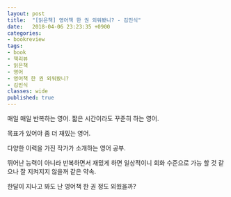 ```yaml
---
layout: post
title:  "[읽은책] 영어책 한 권 외워봤니? - 김민식"
date:   2018-04-06 23:23:35 +0900
categories: 
- bookreview
tags:
- book
- 책리뷰
- 읽은책
- 영어
- 영어책 한 권 외워봤니?
- 김민식
classes: wide
published: true
---
```


매일 매일 반복하는 영어.
짧은 시간이라도 꾸준히 하는 영어.

목표가 있어야 좀 더 재밌는 영어.

다양한 이력을 가진 작가가 소개하는 영어 공부.


뛰어난 능력이 아니라 반복하면서 재밌게 하면 일상적이니 회화 수준으로 가능 할 것 같으나 잘 지켜지지 않을꺼 같은 약속.

한달이 지나고 봐도 난 영어책 한 권 정도 외웠을까?
